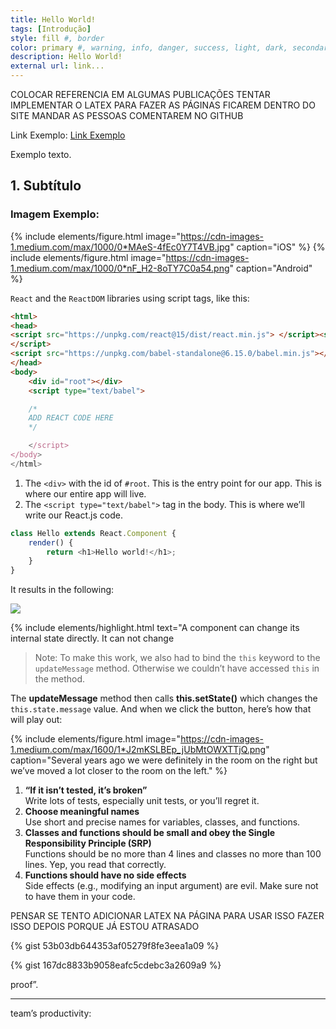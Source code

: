 ```yaml
---
title: Hello World!
tags: [Introdução]
style: fill #, border
color: primary #, warning, info, danger, success, light, dark, secondary,
description: Hello World!
external url: link...
---
```


COLOCAR REFERENCIA EM ALGUMAS PUBLICAÇÕES
TENTAR IMPLEMENTAR O LATEX PARA FAZER AS PÁGINAS FICAREM DENTRO DO SITE
MANDAR AS PESSOAS COMENTAREM NO GITHUB

Link Exemplo: [Link Exemplo](https://kl05.github.io/)

Exemplo texto.

## 1. Subtítulo

### Imagem Exemplo: 

{% include elements/figure.html image="https://cdn-images-1.medium.com/max/1000/0*MAeS-4fEc0Y7T4VB.jpg" caption="iOS" %}
{% include elements/figure.html image="https://cdn-images-1.medium.com/max/1000/0*nF_H2-8oTY7C0a54.png" caption="Android" %}


`React` and the `ReactDOM` libraries using script tags, like this:

```html
<html>
<head>
<script src="https://unpkg.com/react@15/dist/react.min.js"> </script><script src="https://unpkg.com/react-dom@15/dist/react-dom.min.js">
</script>
<script src="https://unpkg.com/babel-standalone@6.15.0/babel.min.js"></script>
</head>
<body>
    <div id="root"></div>
    <script type="text/babel">

    /*
    ADD REACT CODE HERE
    */

    </script>
</body>
</html>
```

1. The `<div>` with the id of `#root`. This is the entry point for our app. This is where our entire app will live.
1. The `<script type="text/babel">` tag in the body. This is where we’ll write our React.js code.

```javascript
class Hello extends React.Component {
    render() {
        return <h1>Hello world!</h1>;
    }
}
```

It results in the following:

![](https://cdn-images-1.medium.com/max/1000/1*T-bmSzg0KlijyB3dG1M-ow.png)


{% include elements/highlight.html text="A component can change its internal state directly. It can not change 

> Note: To make this work, we also had to bind the `this` keyword to the `updateMessage` method. Otherwise we couldn’t have accessed `this` in the method.



The **updateMessage** method then calls **this.setState()** which changes the `this.state.message` value. And when we click the button, here’s how that will play out:




{% include elements/figure.html image="https://cdn-images-1.medium.com/max/1600/1*J2mKSLBEp_jUbMtOWXTTjQ.png" caption="Several years ago we were definitely in the room on the right but we’ve moved a lot closer to the room on the left." %}

1. **“If it isn’t tested, it’s broken”**  
    Write lots of tests, especially unit tests, or you’ll regret it.
1. **Choose meaningful names**  
    Use short and precise names for variables, classes, and functions.
1. **Classes and functions should be small and obey the Single Responsibility Principle (SRP)**  
    Functions should be no more than 4 lines and classes no more than 100 lines. Yep, you read that correctly. 
1. **Functions should have no side effects**  
    Side effects (e.g., modifying an input argument) are evil. Make sure not to have them in your code. 



PENSAR SE TENTO ADICIONAR LATEX NA PÁGINA PARA USAR ISSO
FAZER ISSO DEPOIS PORQUE JÁ ESTOU ATRASADO

{% gist 53b03db644353af05279f8fe3eea1a09 %}



{% gist 167dc8833b9058eafc5cdebc3a2609a9 %}


proof”.

---

team’s productivity:


